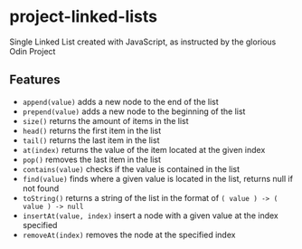 # project-linked-lists
Single Linked List created with JavaScript, as instructed by the glorious Odin Project

## Features
- `append(value)` adds a new node to the end of the list
- `prepend(value)` adds a new node to the beginning of the list
- `size()` returns the amount of items in the list
-  `head()` returns the first item in the list
-  `tail()` returns the last item in the list
-  `at(index)` returns the value of the item located at the given index
-  `pop()` removes the last item in the list
-  `contains(value)` checks if the value is contained in the list
-  `find(value)` finds where a given value is located in the list, returns null if not found
-  `toString()` returns a string of the list in the format of `( value ) -> ( value ) -> null`
-  `insertAt(value, index)` insert a node with a given value at the index specified
-  `removeAt(index)` removes the node at the specified index
